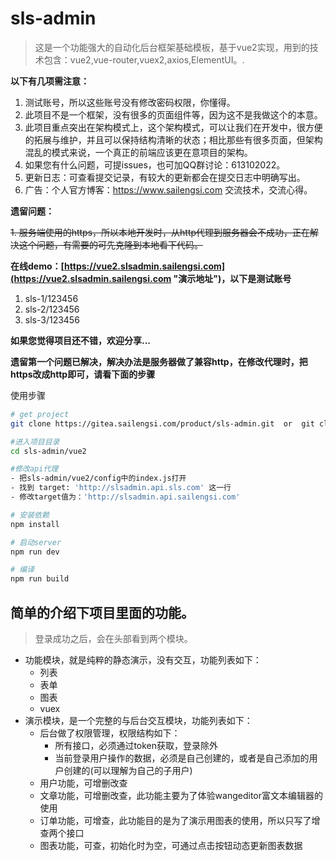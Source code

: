 # sls-admin

> 这是一个功能强大的自动化后台框架基础模板，基于vue2实现，用到的技术包含：vue2,vue-router,vuex2,axios,ElementUI。.

**以下有几项需注意：**
 1. 测试账号，所以这些账号没有修改密码权限，你懂得。
 2. 此项目不是一个框架，没有很多的页面组件等，因为这不是我做这个的本意。
 3. 此项目重点突出在架构模式上，这个架构模式，可以让我们在开发中，很方便的拓展与维护，并且可以保持结构清晰的状态；相比那些有很多页面，但架构混乱的模式来说，一个真正的前端应该更在意项目的架构。
 4. 如果您有什么问题，可提issues，也可加QQ群讨论：613102022。
 5. 更新日志：可查看提交记录，有较大的更新都会在提交日志中明确写出。
 6. 广告：个人官方博客：https://www.sailengsi.com 交流技术，交流心得。


**遗留问题：**

 ~~1. 服务端使用的https，所以本地开发时，从http代理到服务器会不成功，正在解决这个问题，有需要的可先克隆到本地看下代码。~~


**在线demo：[https://vue2.slsadmin.sailengsi.com](https://vue2.slsadmin.sailengsi.com "演示地址")，以下是测试账号**

1. sls-1/123456
2. sls-2/123456
3. sls-3/123456

**如果您觉得项目还不错，欢迎分享...**

**遗留第一个问题已解决，解决办法是服务器做了兼容http，在修改代理时，把https改成http即可，请看下面的步骤**

使用步骤
``` bash
# get project
git clone https://gitea.sailengsi.com/product/sls-admin.git  or  git clone https://github.com/sailengsi/sls-admin.git

#进入项目目录
cd sls-admin/vue2

#修改api代理
- 把sls-admin/vue2/config中的index.js打开
- 找到 target: 'http://slsadmin.api.sls.com' 这一行
- 修改target值为：'http://slsadmin.api.sailengsi.com'

# 安装依赖
npm install

# 启动server
npm run dev

# 编译
npm run build
```

## 简单的介绍下项目里面的功能。
> 登录成功之后，会在头部看到两个模块。
- 功能模块，就是纯粹的静态演示，没有交互，功能列表如下：
    - 列表
    - 表单
    - 图表
    - vuex
- 演示模块，是一个完整的与后台交互模块，功能列表如下：
    - 后台做了权限管理，权限结构如下：
        - 所有接口，必须通过token获取，登录除外
        - 当前登录用户操作的数据，必须是自己创建的，或者是自己添加的用户创建的(可以理解为自己的子用户)
    - 用户功能，可增删改查
    - 文章功能，可增删改查，此功能主要为了体验wangeditor富文本编辑器的使用
    - 订单功能，可增查，此功能目的是为了演示用图表的使用，所以只写了增查两个接口
    - 图表功能，可查，初始化时为空，可通过点击按钮动态更新图表数据

